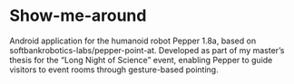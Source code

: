 # Show-me-around
Android application for the humanoid robot Pepper 1.8a, based on softbankrobotics-labs/pepper-point-at. Developed as part of my master’s thesis for the “Long Night of Science” event, enabling Pepper to guide visitors to event rooms through gesture-based pointing.
